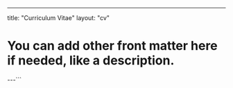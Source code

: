 ---
title: "Curriculum Vitae"
layout: "cv"
# You can add other front matter here if needed, like a description.
---```
